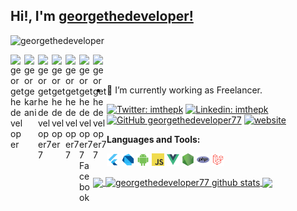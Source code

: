## Hi!, I'm [georgethedeveloper!](https://georgethedeveloper.tech)

<p align="left"> <img src="https://komarev.com/ghpvc/?username=georgethedeveloper77&label=Views&color=blue&style=plastic" alt="georgethedeveloper" /> </p>

<a href="https://twitter.com/georgethedev_">
  <img align="left" alt="georgethedeveloper" width="22px" src="https://cdn.jsdelivr.net/npm/simple-icons@v3/icons/twitter.svg" />
</a>
<a href="https://www.linkedin.com/in/george-karani-900b761a1">
  <img align="left" alt="georgekarani" width="22px" src="https://cdn.jsdelivr.net/npm/simple-icons@v3/icons/linkedin.svg" />
</a>
<a href="https://github.com/georgethedeveloper77">
  <img align="left" alt="georgethedeveloper77" width="22px" src="https://cdn.jsdelivr.net/npm/simple-icons@v3/icons/github.svg" />
</a>
<a href="https://t.me/georgethedeveloper77">
  <img align="left" alt="georgethedeveloper" width="22px" src="https://cdn.jsdelivr.net/npm/simple-icons@v3/icons/telegram.svg" />
</a>
<a href="https://instagram.com/georgethedeveloper77/">
  <img align="left" alt="georgethedeveloper77" width="22px" src="https://cdn.jsdelivr.net/npm/simple-icons@v3/icons/instagram.svg" />
</a>
<a href="https://www.facebook.com/georgethedeve/">
  <img align="left" alt="georgethedeveloper77 Facebook" width="22px" src="https://cdn.jsdelivr.net/npm/simple-icons@v3/icons/facebook.svg" />
</a>
<a href="https://www.youtube.com/georgethedeveloper/">
  <img align="left" alt="georgethedeveloper77" width="22px" src="https://cdn.jsdelivr.net/npm/simple-icons@v3/icons/youtube.svg" />
</a>

<br/>
<br/>



- 🔭 I’m currently working as Freelancer.

[![Twitter: imthepk](https://img.shields.io/twitter/follow/georgethedev_?style=social)](https://twitter.com/georgethedev_)
[![Linkedin: imthepk](https://img.shields.io/badge/-imthepk-blue?style=flat-square&logo=Linkedin&logoColor=white&link=https://www.linkedin.com/in/george-karani-900b761a1)](https://www.linkedin.com/in/georgethedeveloper77/)
[![GitHub georgethedeveloper77](https://img.shields.io/github/followers/georgethedeveloper77?label=follow&style=social)](https://github.com/georgethedeveloper77)
[![website](https://img.shields.io/badge/georgethedeveloper.tech-2648ff?style=flat-square&logo=google-chrome)](https://georgethedeveloper.tech/)


**Languages and Tools:**  

<code><img height="20" src="https://raw.githubusercontent.com/github/explore/80688e429a7d4ef2fca1e82350fe8e3517d3494d/topics/flutter/flutter.png"></code>
<code><img height="20" src="https://raw.githubusercontent.com/github/explore/80688e429a7d4ef2fca1e82350fe8e3517d3494d/topics/dart/dart.png"></code>
<code><img height="20" src="https://raw.githubusercontent.com/github/explore/80688e429a7d4ef2fca1e82350fe8e3517d3494d/topics/android/android.png"></code>
<code><img height="20" src="https://raw.githubusercontent.com/github/explore/80688e429a7d4ef2fca1e82350fe8e3517d3494d/topics/javascript/javascript.png"></code>
<code><img height="20" src="https://raw.githubusercontent.com/github/explore/80688e429a7d4ef2fca1e82350fe8e3517d3494d/topics/vue/vue.png"></code>
<code><img height="20" src="https://raw.githubusercontent.com/github/explore/80688e429a7d4ef2fca1e82350fe8e3517d3494d/topics/nodejs/nodejs.png"></code> 
<code><img height="20" src="https://raw.githubusercontent.com/github/explore/ccc16358ac4530c6a69b1b80c7223cd2744dea83/topics/php/php.png"></code> 
<code><img height="20" src="https://raw.githubusercontent.com/github/explore/56a826d05cf762b2b50ecbe7d492a839b04f3fbf/topics/laravel/laravel.png"></code> 


<a href="https://github.com/georgethedeveloper77">
  <img align="center" src="https://github-readme-stats.vercel.app/api/top-langs/?username=georgethedeveloper77&theme=light&hide_langs_below=1" />
</a>
<a href="https://github.com/georgethedeveloper77">
 <img align="center" src="https://github-readme-stats.vercel.app/api?username=georgethedeveloper77&show_icons=true&theme=light&line_height=27" alt="georgethedeveloper77 github stats"/>
</a>

<a href="https://github.com/georgethedeveloper77/VelocityX">
 <img align="center" src="https://github-readme-stats.vercel.app/api/pin/?username=georgethedeveloper77&repo=VelocityX&theme=light" />
</a>




</div>

